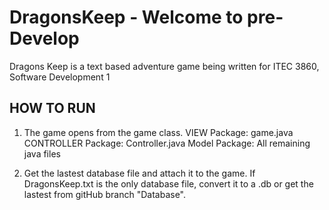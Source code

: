 DragonsKeep - Welcome to pre-Develop
===========

Dragons Keep is a text based adventure game being written for ITEC 3860, Software Development 1

HOW TO RUN
--------------
1) The game opens from the game class.
     VIEW Package: game.java
     CONTROLLER Package: Controller.java
     Model Package: All remaining java files

2) Get the lastest database file and attach it to the game. If DragonsKeep.txt is the only database file,
   convert it to a .db or get the lastest from gitHub branch "Database".